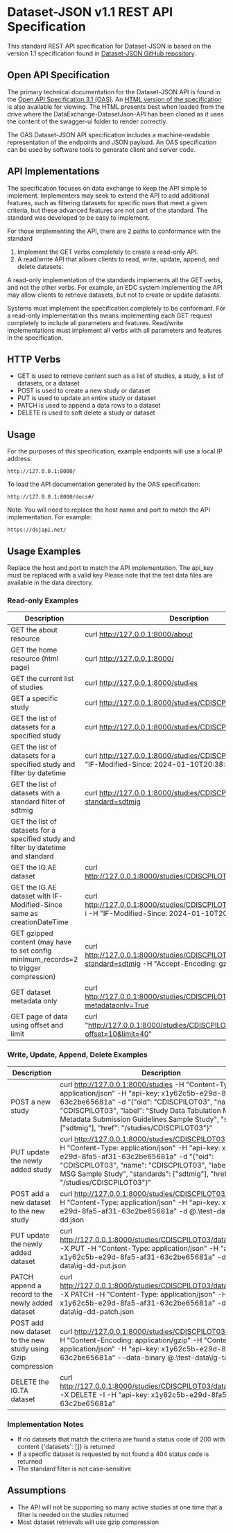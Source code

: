 # Dataset-JSON v1.1 REST API Specification

This standard REST API specification for Dataset-JSON is based on the version 1.1 specification found in [Dataset-JSON
GitHub repository](https://github.com/cdisc-org/DataExchange-DatasetJson).

## Open API Specification

The primary technical documentation for the Dataset-JSON API is found in the [Open API Specification 3.1 (OAS)](https://github.com/cdisc-org/DataExchange-DatasetJson-API/blob/main/openapi/dataset-json-api.json).
An [HTML version of the specification](https://github.com/cdisc-org/DataExchange-DatasetJson-API/blob/main/dataset-json-api.html) 
is also available for viewing. The HTML presents best when loaded from the drive where the DataExchange-DatasetJson-API
has been cloned as it uses the content of the swagger-ui folder to render correctly.

The OAS Dataset-JSON API specification includes a machine-readable representation of the endpoints and JSON payload.
An OAS specification can be used by software tools to generate client and server code.

## API Implementations
The specification focuses on data exchange to keep the API simple to implement. Implementers may seek to extend the API
to add additional features, such as filtering datasets for specific rows that meet a given criteria, but these
advanced features are not part of the standard. The standard was developed to be easy to implement.

For those implementing the API, there are 2 paths to conformance with the standard
1. Implement the GET verbs completely to create a read-only API. 
2. A read/write API that allows clients to read, write, update, append, and delete datasets.

A read-only implementation of the standards implements all the GET verbs, and not the other verbs. For example, an 
EDC system implementing the API may allow clients to retrieve datasets, but not to create or update datasets.

Systems must implement the specification completely to be conformant. For a read-only implementation this means
implementing each GET request completely to include all parameters and features. Read/write implementations must
implement all verbs with all parameters and features in the specification.

## HTTP Verbs
* GET is used to retrieve content such as a list of studies, a study, a list of datasets, or a dataset
* POST is used to create a new study or dataset
* PUT is used to update an entire study or dataset
* PATCH is used to append a data rows to a dataset
* DELETE is used to soft delete a study or dataset

## Usage

For the purposes of this specification, example endpoints will use a local IP address: 
```
http://127.0.0.1:8000/
```

To load the API documentation generated by the OAS specification:
```
http://127.0.0.1:8000/docs#/
```

Note: You will need to replace the host name and port to match the API implementation. For example:
```
https://dsjapi.net/
```

## Usage Examples
Replace the host and port to match the API implementation. The api_key must be replaced with a valid key
Please note that the test data files are available in the
data directory.

### Read-only Examples

| Description                             | Description                                                                                                                                                                                                                                                    |
|-----------------------------------------|----------------------------------------------------------------------------------------------------------------------------------------------------------------------------------------------------------------------------------------------------------------|
| GET the about resource                  | curl http://127.0.0.1:8000/about                                                                                                                                                                                                                               |
| GET the home resource (html page)       | curl http://127.0.0.1:8000/                                                                                                                                                                                                                                    |
| GET the current list of studies         | curl http://127.0.0.1:8000/studies                                                                                                                                                                                                                             |
| GET a specific study                    | curl http://127.0.0.1:8000/studies/CDISCPILOT01                                                                                                                                                                                                                |
| GET the list of datasets for a specified study | curl http://127.0.0.1:8000/studies/CDISCPILOT02/datasets                                                                                                                                                                                                       |
| GET the list of datasets for a specified study and filter by datetime | curl http://127.0.0.1:8000/studies/CDISCPILOT02/datasets -H "IF-Modified-Since: 2024-01-10T20:38:47"                                                                                                                                                           |
| GET the list of datasets with a standard filter of sdtmig | curl http://127.0.0.1:8000/studies/CDISCPILOT02/datasets?standard=sdtmig                                                                                                                                                                                       |
| GET the list of datasets for a specified study and filter by datetime and standard |                                                                                                                                                                                                                                                                |
| GET the IG.AE dataset                   | curl http://127.0.0.1:8000/studies/CDISCPILOT01/datasets/IG.AE                                                                                                                                                                                                 |
| GET the IG.AE dataset with IF-Modified-Since same as creationDateTime | curl http://127.0.0.1:8000/studies/CDISCPILOT01/datasets/IG.AE -i -H "IF-Modified-Since: 2024-01-10T20:38:47"                                                                                                                                                  |
| GET gzipped content (may have to set config minimum_records=2 to trigger compression) | curl http://127.0.0.1:8000/studies/CDISCPILOT02/datasets/IG.DD?standard=sdtmig -H "Accept-Encoding: gzip, deflate"                                                                                                                                             |
| GET dataset metadata only               | curl http://127.0.0.1:8000/studies/CDISCPILOT01/datasets/IG.AE?metadataonly=True                                                                                                                                                                               |
| GET page of data using offset and limit | curl "http://127.0.0.1:8000/studies/CDISCPILOT01/datasets/IG.AE?offset=10&limit=40"                                                                                                                                                                            |

### Write, Update, Append, Delete Examples

| Description                             | Description                                                                                                                                                                                                                                                    |
|-----------------------------------------|----------------------------------------------------------------------------------------------------------------------------------------------------------------------------------------------------------------------------------------------------------------|
| POST a new study                        | curl http://127.0.0.1:8000/studies -H "Content-Type: application/json" -H "api-key: x1y62c5b-e29d-8fa5-af31-63c2be65681a" -d  "{\"oid\": \"CDISCPILOT03\", \"name\": \"CDISCPILOT03\", \"label\": \"Study Data Tabulation Model Metadata Submission Guidelines Sample Study\", \"standards\": [\"sdtmig\"], \"href\": \"/studies/CDISCPILOT03\"}" |
| PUT update the newly added study        | curl http://127.0.0.1:8000/studies/CDISCPILOT03 -X PUT -H "Content-Type: application/json" -H "api-key: x1y62c5b-e29d-8fa5-af31-63c2be65681a" -d  "{\"oid\": \"CDISCPILOT03\", \"name\": \"CDISCPILOT03\", \"label\": \"SDTM MSG Sample Study\", \"standards\": [\"sdtmig\"], \"href\": \"/studies/CDISCPILOT03\"}" |
| POST add a new dataset to the new study | curl http://127.0.0.1:8000/studies/CDISCPILOT03/datasets -H "Content-Type: application/json" -H "api-key: x1y62c5b-e29d-8fa5-af31-63c2be65681a" -d  @.\test-data\ig-dd.json                                                     |
| PUT update the newly added dataset      | curl http://127.0.0.1:8000/studies/CDISCPILOT03/datasets/IG.DD -X PUT -H "Content-Type: application/json" -H "api-key: x1y62c5b-e29d-8fa5-af31-63c2be65681a" -d  @.\test-data\ig-dd-put.json                                                                   |
| PATCH append a record to the newly added dataset | curl http://127.0.0.1:8000/studies/CDISCPILOT03/datasets/IG.DD -X PATCH -H "Content-Type: application/json" -H "api-key: x1y62c5b-e29d-8fa5-af31-63c2be65681a" -d @.\test-data\ig-dd-patch.json                                                                |
| POST add new dataset to the new study using Gzip compression | curl http://127.0.0.1:8000/studies/CDISCPILOT03/datasets -H "Content-Encoding: application/gzip" -H "Content-Type: application/json" -H "api-key: x1y62c5b-e29d-8fa5-af31-63c2be65681a" --data-binary @.\test-data\ig-ta.gz                                    |
| DELETE the IG.TA dataset | curl http://127.0.0.1:8000/studies/CDISCPILOT03/datasets/IG.TA -X DELETE -I -H "api-key: x1y62c5b-e29d-8fa5-af31-63c2be65681a"                                                                                                                                 |


### Implementation Notes
* If no datasets that match the criteria are found a status code of 200 with content {'datasets': []} is returned
* If a specific dataset is requested by not found a 404 status code is returned
* The standard filter is not case-sensitive

## Assumptions
* The API will not be supporting so many active studies at one time that a filter is needed on the studies returned
* Most dataset retrievals will use gzip compression
